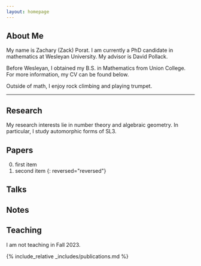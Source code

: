 ```yaml
---
layout: homepage
---
```


## About Me

My name is Zachary (Zack) Porat.  I am currently a PhD candidate in mathematics at Wesleyan University.  My advisor is David Pollack.

Before Wesleyan, I obtained my B.S. in Mathematics from Union College.  For more information, my CV can be found below.

Outside of math, I enjoy rock climbing and playing trumpet. 

***

## Research 

My research interests lie in number theory and algebraic geometry. In particular, I study automorphic forms of SL3.

## Papers

0. first item
0. second item
{: reversed="reversed"}

## Talks

## Notes

## Teaching

I am not teaching in Fall 2023.

{% include_relative _includes/publications.md %}

